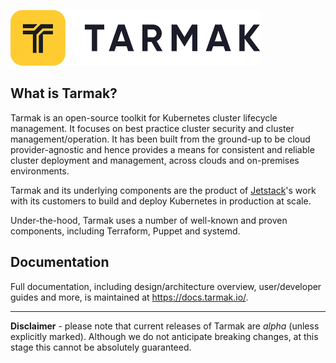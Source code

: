 ![tarmak logo](/docs/static/logo-tarmak-400px.png)

## What is Tarmak?

Tarmak is an open-source toolkit for Kubernetes cluster lifecycle management. It focuses on
best practice cluster security and cluster management/operation. It has been
built from the ground-up to be cloud provider-agnostic and hence provides a
means for consistent and reliable cluster deployment and management, across
clouds and on-premises environments.

Tarmak and its underlying components are the product of [Jetstack](https://www.jetstack.io)'s 
work with  its customers to build and deploy Kubernetes in production at scale.

Under-the-hood, Tarmak uses a number of well-known and proven components, 
including Terraform, Puppet and systemd.

## Documentation

Full documentation, including design/architecture overview, user/developer guides and more, 
is maintained at https://docs.tarmak.io/.

----

**Disclaimer** - please note that current releases of Tarmak are *alpha* (unless explicitly marked). 
Although we do not anticipate breaking changes, at this stage this cannot be absolutely guaranteed. 
